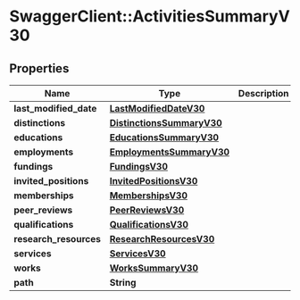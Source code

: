 # SwaggerClient::ActivitiesSummaryV30

## Properties
Name | Type | Description | Notes
------------ | ------------- | ------------- | -------------
**last_modified_date** | [**LastModifiedDateV30**](LastModifiedDateV30.md) |  | [optional] 
**distinctions** | [**DistinctionsSummaryV30**](DistinctionsSummaryV30.md) |  | [optional] 
**educations** | [**EducationsSummaryV30**](EducationsSummaryV30.md) |  | [optional] 
**employments** | [**EmploymentsSummaryV30**](EmploymentsSummaryV30.md) |  | [optional] 
**fundings** | [**FundingsV30**](FundingsV30.md) |  | [optional] 
**invited_positions** | [**InvitedPositionsV30**](InvitedPositionsV30.md) |  | [optional] 
**memberships** | [**MembershipsV30**](MembershipsV30.md) |  | [optional] 
**peer_reviews** | [**PeerReviewsV30**](PeerReviewsV30.md) |  | [optional] 
**qualifications** | [**QualificationsV30**](QualificationsV30.md) |  | [optional] 
**research_resources** | [**ResearchResourcesV30**](ResearchResourcesV30.md) |  | [optional] 
**services** | [**ServicesV30**](ServicesV30.md) |  | [optional] 
**works** | [**WorksSummaryV30**](WorksSummaryV30.md) |  | [optional] 
**path** | **String** |  | [optional] 



